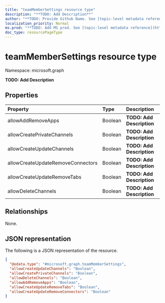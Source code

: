 ```yaml
---
title: "teamMemberSettings resource type"
description: "**TODO: Add Description**"
author: "**TODO: Provide Github Name. See [topic-level metadata reference](https://msgo.azurewebsites.net/add/document/guidelines/metadata.html#topic-level-metadata)**"
localization_priority: Normal
ms.prod: "**TODO: Add MS prod. See [topic-level metadata reference](https://msgo.azurewebsites.net/add/document/guidelines/metadata.html#topic-level-metadata)**"
doc_type: resourcePageType
---
```


# teamMemberSettings resource type


Namespace: microsoft.graph

**TODO: Add Description**

## Properties
|Property|Type|Description|
|:---|:---|:---|
|allowAddRemoveApps|Boolean|**TODO: Add Description**|
|allowCreatePrivateChannels|Boolean|**TODO: Add Description**|
|allowCreateUpdateChannels|Boolean|**TODO: Add Description**|
|allowCreateUpdateRemoveConnectors|Boolean|**TODO: Add Description**|
|allowCreateUpdateRemoveTabs|Boolean|**TODO: Add Description**|
|allowDeleteChannels|Boolean|**TODO: Add Description**|

## Relationships
None.

## JSON representation
The following is a JSON representation of the resource.
<!-- {
  "blockType": "resource",
  "@odata.type": "microsoft.graph.teamMemberSettings"
}
-->
``` json
{
  "@odata.type": "#microsoft.graph.teamMemberSettings",
  "allowCreateUpdateChannels": "Boolean",
  "allowCreatePrivateChannels": "Boolean",
  "allowDeleteChannels": "Boolean",
  "allowAddRemoveApps": "Boolean",
  "allowCreateUpdateRemoveTabs": "Boolean",
  "allowCreateUpdateRemoveConnectors": "Boolean"
}
```

